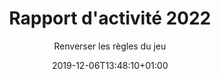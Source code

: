 ---
title: Rapport d'activité 2022
date: 2019-12-06T13:48:10+01:00
layout: rapport
menu:
  main:
    parent: asso
    weight: 4
flowbite: true
carousel: true
subtitle: "Renverser les règles du jeu"
tabs:
  - title: "Édito<br/>Moments clés<br/>Chiffres 2022"
    title_mobile: "Édito / Moments clés / Chiffres 2022"
    id: edito
  - title: Les collectes de protections<br/>périodiques, pilier historique<br/>de Règles Élémentaires
    title_mobile: Les collectes de protections périodiques, pilier historique de Règles Élémentaires
    id: collecte
  - title: Agir au plus près<br/>des besoins<br/>du territoire
    title_mobile: Agir au plus près des besoins du territoire
    id: territoire
  - title: Déployer<br/>l’éducation<br/>menstruelle 
    title_mobile: Déployer l’éducation menstruelle 
    id: education
  - title: Changer<br/>le monde !
    title_mobile: Changer le monde !
    id: changer
  - title: L’année 2022<br/>vue de l’équipe
    title_mobile: L’année 2022 vue de l’équipe
    id: equipe 
intro:
  title: "Bienvenue sur notre rapport d'activité digital !"
  text: "En 2022, Règles Élémentaires a maintenu sa forte mobilisation pour lutter contre la précarité menstruelle et le tabou des règles : collectes nationales de protections, actions au plus proche des territoires, éducation menstruelle dès le plus jeune âge, mobilisation de l’opinion publique… Découvrez les moments marquants et nos chiffres clés !"
edito: "Une nouvelle année vient de s’écouler sur le front de la précarité menstruelle. 
À sa création, Règles Élémentaires devait œuvrer avec pugnacité pour faire reconnaître l’existence et le poids de la précarité menstruelle en France. Aujourd’hui, force est de constater que l’association est sollicitée sur des sujets connexes au-delà de son territoire d’expression premier.
<br/><br/>
Tous ces sujets ont un point commun : ils se complaisent dans le silence du tabou et de la honte. 
Ainsi, grâce à un formidable élan structurant, qui a permis un changement d’échelle rapide et un cadre d’action pour le développement de l’association, l’équipe de Règles Élémentaires rompt le silence chaque jour davantage. Évidemment, il s’agit encore de briser le tabou entourant la précarité menstruelle. Néanmoins, il s’agit aussi de mettre en lumière tout un écosystème d’adages et de fausses idées pour une sensibilisation toujours plus large…"
edito_author: "Nadège Moreau<br/>Présidente de Règles Élémentaires"
events_title: "2022 en moments clés"
events_text: "Événements, temps forts, premier séminaire…<br/>Découvrez les événements phares de l’année en naviguant de mois en mois."
key_events:
  - month: "Janvier"
    imgs:
      - src: "/img/page-rapport/janvier.jpeg"
    texts: 
      - content: "↘️ Rencontre avec Elisabeth Moreno, ancienne Ministre chargée de l’égalité femmes/hommes"
  - month: "Mars"
    imgs:
      - src: "/img/page-rapport/mars.jpeg"
      - src: "/img/page-rapport/mars-2.png"
    texts: 
      - content: "↘️ Rencontre avec l’ancien Ministre de la Santé pour l’annonce d’un décret sur la transparence de la composition des protections périodiques"
      - content: "↘️ Tribune #sangprogramme pour engager les candidat·es à la présidentielle sur la santé menstruelle"
  - month: "Avril"
    imgs:
      - src: "/img/page-rapport/avril-1.jpg"
      - src: "/img/page-rapport/avril-2.png"
    texts: 
      - content: "↘️ Apéro Menstruel sur l’écologie et les règles à l’Académie du Climat"
      - content: "↘️ Notre outil de scan de protections est disponible pour les personnes qui organisent leur collecte, pour qu’elles puissent faire leur inventaire plus facilement"
  - month: "Mai"
    imgs:
      - src: "/img/page-rapport/mai-1.jpg"
      - src: "/img/page-rapport/mai-2.jpeg"
    texts: 
      - content: "↘️  Première édition de notre festival SANG GÊNE sur 3 jours Chez Mona au sein de la Cité Audacieuse et au Pavillon des Canaux à Paris"
      - content: "↘️ Publication de la deuxième édition de notre baromètre avec un focus sur les jeunes"
      - content: "↘️ Collecte nationale avec les Banques Alimentaires dans les magasins Leclerc"
  - month: "Juin"
    imgs:
      - src: "/img/page-rapport/juin.jpeg"
      - src: "/img/page-rapport/juin-2.jpg"
    texts: 
      - content: "↘️ Première participation au festival Solidays à Paris"
      - content: "↘️ Apéro Mens(tr)uel à Marseille au Vidéodrome 2 avec projection de courts métrages sur les règles."
  - month: "Juillet"
    imgs:
      - src: "/img/page-rapport/juillet.jpeg"
    texts: 
      - content: "↘️ Première formation en entreprise chez Publicis"
  - month: "Septembre"
    imgs:
      - src: "/img/page-rapport/septembre.jpeg"
    texts: 
      - content: "↘️  Rencontre avec Isabelle Rome, Ministre déléguée auprès de la Première ministre, chargée de l'Égalité entre les femmes et les hommes, de la Diversité et de l'Égalité des chances"
  - month: "Octobre"
    imgs:
      - src: "/img/page-rapport/octobre-1.jpg"
      - src: "/img/page-rapport/octobre-2.jpg"
    texts: 
      - content: "↘️ Premier séminaire pour Règles Élémentaires"
      - content: "↘️ Apéro Mens(tr)uel à Lyon chez Boomrang"
      - content: "↘️ Campagne pour la création du premier emoji qui représente vraiment les règles"
  - month: "Novembre"
    imgs:
      - src: "/img/page-rapport/novembre-1.jpg"
      - src: "/img/page-rapport/novembre-2.jpeg"
    texts: 
      - content: "↘️ Grande collecte nationale #reglesdesurvie avec La Fondation des Femmes et les magasins Monoprix"
      - content: "↘️ Participation au Womens Forum à Paris"
      - content: "↘️ Premier atelier de sensibilisation auprès d’une classe de primaire"
  - month: "Décembre"
    imgs:
      - src: "/img/page-rapport/decembre-1.jpg"
      - src: "/img/page-rapport/decembre-2.jpeg"
    texts: 
      - content: "↘️ Participation à la grande distribution du Louvre à Paris avec l’association Cop’1"
      - content: "↘️ Apéro Mens(tr)uel à Nantes chez Belle de Jour"
key_numbers:
  title: Les chiffres clés
  purple:
    - number: "571 902"
      text: "mois de règles couverts grâce aux protections redistribuées"
      img: "/img/page-rapport/calendrier.png"
    - number: "5 177 093"
      text: "protections collectées et redistribuées aux personnes qui en ont besoin"
      img: "/img/page-rapport/serviette.png"
    - number: "212 964"
      text: "femmes qui ont pu bénéficier des protections"
      img: "/img/page-rapport/femmes.png"
  pink:
    - number: "327"
      text: "femmes bénéficiaires sensibilisées lors de nos ateliers"
      img: "/img/page-rapport/tampon.png"
    - number: "2 002"
      text: "élèves sensibilisé·es lors de nos ateliers"
      img: "/img/page-rapport/cartable.png"
    - number: "599"
      text: "professionnel·les formé.es et/ou sensibilisé·es"
      img: "/img/page-rapport/bulle-dialogue.png"
    - number: "8 538"
      text: "personnes au total touchées par nos sensibilisations physiques (événements, ateliers...)"
      img: "/img/page-rapport/3-personnes.png"
collecte_intro:
  title: "Les collectes de protections périodiques,<br/>pilier historique de Règles Élémentaires"
  text: "Depuis désormais 7 ans, Règles Élémentaires apporte des solutions concrètes au manque de protections périodiques et ce que l’on a constaté c’est que la demande ne faiblit pas, au contraire."
collectes_citoyennes:
  title: Les collectes citoyennes
  text: "En 2022, c’est près de 547 personnes qui se sont lancées à nos côtés pour organiser leurs propres collectes de protections périodiques. En effet, depuis ses débuts, Règles Élémentaires, croit en la mobilisation citoyenne et au pouvoir des personnes à s’investir pour changer le monde dans lequel nous vivons. Parce qu’il n’y a pas de meilleur·es ambassadeur·ices que les personnes qui soutiennent nos combats, nous sommes touché·es de voir que la mobilisation ne faiblit pas.
  <br/>
  <br/>
  En 2022, ce sont 436 351 protections qui ont pu être collectées grâce à la mobilisation citoyenne !"
collectes_entreprises:
  title: Les collectes entreprises
  text: "Les entreprises ont été nombreuses à nous contacter cette année pour s’engager contre la précarité menstruelle par le biais de la collecte de protections. Sur un moment dédié, elles mettent à disposition des boîtes à dons et encouragent les collaborateur·ices à apporter des dons. On le sait, la collecte est le premier levier de sensibilisation à la précarité menstruelle, et réussir à faire entrer le sujet dans le monde de l’entreprise est une première victoire. Nous travaillons activement sur un programme de sensibilisation à destination des entreprises, pour pousser plus loin la réflexion et l’engagement."
dons_fabricants:
  title: Les dons des fabricants
  text: "Les fabricants de protections périodiques représentent encore une grande part de nos dons de protections. Souvent des partenariats sur la durée, ces dons réguliers nous permettent d’assurer un stock de protections. En 2022, 1,8 millions de protections nous ont été données par des fabricants. Cette année, de nouvelles marques de protections, souvent réutilisables, se sont engagées à nos côtés, nous avons ainsi pu collecter près de 20 000 protections durables (principalement des culottes menstruelles)."
collectes_nationales:
  title: Les collectes nationales
  text: "Cette année, nous avons réalisé deux grandes collectes, en juin en partenariat avec les Banques Alimentaires et Leclerc et en novembre en partenariat avec La Fondation des Femmes et La Fondation Monoprix."
  numbers:
    - number: "2.5M"
      text: "de produits collectés pendant la collecte Règles Élémentaires x Banques alimentaires x Leclerc"
      img: "/img/page-rapport/serviette-emballee.png"
    - number: "533 491"
      text: "de produits collectés pendant la collecte Règles Élémentaires x Fondation des femmes x Fondation Monoprix"
      img: "/img/page-rapport/tampon.png"
territoire_intro:
  title: "Agir au plus près des besoins du territoire"
partenaires:
  title: "Les associations partenaires, une relation privilégiée"
  intro: "L’objectif d'œuvrer pour la prise en compte des règles dans les pratiques sociales et médico-sociales et au sein des structures associatives se poursuit."
  numbers:
    - number: "5 594 827"
      text: "protections jetables ont été redistribuées à 258 associations sur tout le territoire métropolitain en 2022"
      img: "/img/page-rapport/serviette-2.png"
    - number: "2 889"
      text: "protections réutilisables ont été données dans le cadre d’ateliers ou d'événements de sensibilisation auprès de femmes bénéficiaires de nos structures partenaires"
      img: "/img/page-rapport/cup.png"
  subtitle: "L’accompagnement et la formation des associations"
  text: "Nos ateliers de sensibilisation se sont déployés en 2022, avec la réalisation de 76 ateliers à destination des personnes hébergées dans des structures médico-sociales ou soutenues par des associations de lutte contre la précarité et le mal-logement, se trouvant dans des centres pénitentiaires ou toute autre situation de vulnérabilité/marginalisation et des professionnel·les de tous niveaux qui sont amené·es à être en contact direct avec les bénéficiaires. Ainsi, ce sont 624 personnes qui ont été sensibilisées à l’hygiène menstruelle pendant l’année."
maillage:
  title: "Un maillage territorial grâce à nos équipes bénévoles"
  text: "L'association est déployée sur l'ensemble du territoire métropolitain et comprend pour le moment 7 antennes bénévoles régionales (Auvergne-Rhône-Alpes, Centre Val de Loire, PACA, Occitanie, Pays de la Loire, Ile-de-France, Grand-Est). En fonction des opportunités d'engagement, nous développons le réseau sur les Régions non couvertes."
  numbers:
    - number: "49"
      text: "bénévoles ponctuels recrutés en 2022"
      img: "/img/page-rapport/main-coeur.png"
    - number: "18"
      text: "bénévoles engagé·es sur le long terme dans nos antennes régionales"
      img: "/img/page-rapport/personnages-check.png"
portrait:
  title: "Portrait de Marion, bénévole PACA :"
  text: "J’ai rejoint Règles Élémentaires en mai 2022 au sein de l’antenne Provence Alpes Côte d’Azur car j’avais à cœur de m’investir dans un projet associatif. Portée par les questions autour du féminisme et des inégalités Femmes-Hommes, je me suis donc engagée dans la lutte contre la précarité menstruelle. J’ai ainsi pu rencontrer de nombreuses personnes différentes avec des parcours et des expériences diverses. Les côtoyer et mener un projet commun me motive beaucoup !<br/>
  Mon antenne est assez étendue géographiquement mais le nombre de demandes autour de Marseille fait que nous sommes majoritairement présentes dans cette agglomération. La particularité de l’antenne PACA est sûrement les disparités de moyens que l’on retrouve. De nombreuses femmes sont en situation de précarité menstruelle à Marseille, notamment dans les quartiers nords.<br/>
  Mon ambition pour 2023 est de m’investir toujours plus dans l’association aux côtés de Fanie. J’ai envie d’être proactive pour démarcher toujours plus de partenaires, de collecteur·rice·s, de structures."
collectivites:
  title: "Appuyer les collectivités locales dans la mise en oeuvre de leur politique de lutte contre la précarité menstruelle"
  text: "Pour continuer à lutter aux plus près des besoins contre la précarité menstruelle, Règles Élémentaires souhaite agir main dans la main avec les collectivités locales qui s’engagent de plus en plus sur nos sujets. Ainsi, en 2022, nous avons créé une offre d’accompagnement dédiées aux collectivités territoriales (communes, communautés de communes, GIP, etc.) visant à outiller ces interlocuteur.rices pour mener des actions impactantes au niveau local."
valoriser:
  title: "Valoriser les bonnes pratiques et engager plus de collectivités locales : notre grande enquête auprès des régions !"
  text: "Durant le dernier trimestre, nous avons entamé une série d’entretiens avec 8 directions éducatives régionales qui ont débuté la mise à disposition de distributeurs de protections périodiques gratuites au sein des lycées. Ces échanges nous ont permis d’élaborer un document récapitulatif à destination des autres collectivités qui souhaiteraient, à leur tour, mettre en place des actions de lutte contre la précarité menstruelle via la mise à disposition de protections périodiques, et la diffusion d’informations sur les règles.
  Aujourd’hui, 7 régions ont généralisé la mise à disposition de distributeurs. Selon nos estimations, ce sont donc 44% des lycées publics et privés français qui en sont équipés."
aperos:
  title : "L’exemple des Apéros Mens(tr)uels à Paris, Marseille, Nantes et Lyon"
  text: "2022 aura été l’année où nous avons exporté pour la première fois notre format “l’Apéro Mens(tr)uel” en dehors de Paris. Depuis leur lancement, les Apéros Mens(tr)uels avaient surtout vocation à fédérer autour des règles, à rassembler des personnes autour d’une cause commune le temps d’une soirée. En 2021, nous avons commencé à les thématiser et à investir des lieux engagés qui avaient envie de mener à bien ces événements à nos côtés.
  <br/><br/>
  En 2022 nous avons fait le pari d’aller à la rencontre 
  de nouvelles personnes et surtout de se dire que les Apéros Mens(tr)uels seraient désormais des outils pour notre développement régional. Grâce à ces événements, nous pouvons rencontrer des acteur·ices locaux, découvrir des initiatives, et s’implanter concrètement dans le paysage local."
  lieux:
    title: "5 lieux investis"
    lieux: "Académie du Climat<br/>
    Cité fertile<br/>
    Vidéodrome 2<br/>
    Boomrang<br/>
    Belle de Jour"
education_intro:
  title: "Déployer l’éducation menstruelle "
  text: "Ces dernières années, Règles Élémentaires a réussi à développer des ateliers originaux, qui s’adaptent aux publics visés, qui permettent un partage d’information, qui ont vocation à prévenir la précarité menstruelle, mais au-delà de ça, qui permettent de promouvoir la notion de santé menstruelle tout en outillant les différents publics."
fb:
  title: "Auprès des femmes bénéficiaires"
  text: "Les ateliers de sensibilisation nous permettent concrètement d’enrayer le cercle vicieux de la précarité menstruelle. En effet, nous apportons aux femmes des connaissances et de l’information sur leur cycle menstruel, mais aussi sur l’hygiène menstruelle."
  numbers:
    - number: "12"
      text: "ateliers en établissements pénitentiaires"
      img: "/img/page-rapport/prison.png"
    - number: "54"
      text: "ateliers en accueils de jour et centres d'hébergements"
      img: "/img/page-rapport/accueil-jour.png"
    - number: "2"
      text: "ateliers en centres de réinsertion professionnelle"
      img: "/img/page-rapport/cartable.png"
scolaire:
  title: "Auprès du public scolaire"
  subtitle: "Les collégien·nes et lycéen·nes"
  intro: "Cette année, comme la précédente, nous nous sommes rendu·es dans des collèges et des lycées pour parler de règles. Si nous avions commencé à amorcer ces ateliers en 2021, 2022 marque l’année où nous avons pu les déployer avec le recrutement d’une personne dédiée à l’animation auprès du public jeune."
  numbers:
    - number: "92"
      text: "ateliers en milieu scolaire"
      img: "/img/page-rapport/sac-a-dos.png"
    - number: "Plus de 2000"
      text: "jeunes sensibilisé·es en direct"
      img: "/img/page-rapport/bulle-dialogue.png"
  text: "Le but de ces ateliers est d’apporter de l’information aux filles comme aux garçons, puisque les ateliers se font toujours en mixité.<br/><br/>
  Il est nécessaire de rappeler que les règles ne sont abordées qu’en 4ᵉ dans le programme scolaire et uniquement sous l’aspect physiologique / reproductif. Avec notre atelier, on amorce une réflexion sur la construction des clichés et des tabous liés aux règles, on questionne les jeunes sur leur vision des règles, on sensibilise concrètement à l'égalité filles-garçons."
  primaires:
    title: "Les primaires"
    text: "La grande nouveauté de 2022, c'est notre atelier à destination des primaires.
    <br/><br/>
    Pour cet atelier, notre approche est cette fois centrée sur le rapport au corps et la connaissance de soi. Nous ne rentrons pas tout de suite dans le vif du sujet, nous créons du lien avec les élèves, nous leur permettons aussi d’exprimer leurs émotions, sans jugement et dans la bienveillance collective."
    number: "12"
    number_text: "classes de CM2 sensibilisé·es"
    img: "/img/page-rapport/serviette.png"
relais:
  title: "Auprès des relais"
  text: "L’éducation menstruelle passe aussi par la formation du personnel encadrant qui agit au quotidien avec nos publics prioritaires. Que ce soit auprès des personnes en précarité ou des jeunes, nous développons des outils adaptés pour que les personnels encadrants deviennent des relais et puissent être armés quand il s’agit de parler règles et santé menstruelle plus généralement. Cette action s’inscrit dans notre volonté d’opérer un changement durable, de permettre à qui le veut d’avoir les bons outils et de pouvoir s’emparer d’un sujet en apparence complexe."
public:
  title: "Auprès du grand public"
  subtitle: "La première édition de notre festival Sang Gêne"
  text: "Pour éduquer sur les règles, nous avons besoin de porter le sujet aux yeux de tous·tes et de créer des moments privilégiés d’échanges avec le grand public. En 2022, c'est chose faite grâce à la première édition de notre festival Sang Gêne. 1 soirée et 2 journées autour du 28 mai, journée internationale de l’hygiène menstruelle, pour parler de règles avec divers invité·es d’horizons différents.
  Une soirée d’inauguration le 27 mai au Café Mona au cœur de la cité Audacieuse avec une projection de 5 courts-métrages sur les règles accompagnée d’un débat avec 3 réalisatrices présentes. 
  Deux journées au Pavillon des Canaux ponctuées de tables rondes sur des thématiques comme : parler de règles avec ses enfants, histoire et règles, sexualité et règles, précarité menstruelle dans le monde… Avec des temps forts notamment avec la présence de l’humoriste Noémie de Lattre pour un one-woman-show intimiste." 
  numbers:
    - number: "2"
      text: "jours de festival"
      img: "/img/page-rapport/calendrier.png"
    - number: "3000"
      text: "visiteurs physiques"
      img: "/img/page-rapport/bulle-dialogue.png"
    - number: "1 million"
      text: 'de visiteurs sur les "live" des réseaux sociaux'
      img: "/img/page-rapport/3-personnes.png"
  text2: "Le festival était un tout nouveau format qui nous a permis de toucher plus d’1 million de personnes digitalement grâce aux communautés des invité·es mobilisé·es et près de 3000 personnes en physique qui, soit se sont arrêtées à nos tables rondes, soit ont pu entendre parler de nous sur le lieu. Une véritable réussite !"
entreprise:
  title: "La sensibilisation en entreprise"
  text: "2022 aura aussi été l’année qui marque pour nous le début de nos actions de sensibilisation au sein des entreprises.
  <br/><br/>
  On le sait, il y a à faire en termes de règles dans le milieu de l’entreprise. Aujourd’hui, environ 70% des personnes interrogées considèrent que les règles sont un sujet tabou en entreprise. Plus de la moitié des salariées ont des règles douloureuses, et plus d'un tiers déclare qu'elles ont un impact négatif sur leur travail."
changer_intro:
  title: "Changer le monde !"
  text: "Depuis 2015, notre mission est de permettre à toutes les personnes de vivre leurs règles dans de bonnes conditions et faire qu’avoir ses règles ne soit plus un frein dans leur quotidien. Petit à petit, nous avons fait entrer les règles dans le débat public, que ce soit à travers des mobilisations politiques, des événements, des grandes campagnes de sensibilisation… Bref, nous agissons concrètement pour #changerlesregles et le monde dans lequel nous vivons !"
decret:
  title: "Avec un décret sur la transparence de la composition des protections"
  text: "En France, environ 15 000 000 de personnes ont leurs règles et utilisent régulièrement des protections périodiques sans savoir ce qui se cache dedans. Vous aussi vous vous êtes déjà étonné de ne pas trouver la composition de ces produits alors que l’on étudie et décortique la composition sur les paquets de gâteaux ?
  <br/><br/>
  Le début du travail remonte à 2020, mais c’est en 2022 qu’il s’est concrétisé (et il le sera définitivement en 2023 !). 
  Avec le collectif Georgette Sand et la Fondation des Femmes, nous avons entrepris un travail conjoint sur la transparence des compositions des protections périodiques. Grâce à notre persévérance, et après plusieurs échanges avec le cabinet du Ministère de la Santé puis la rencontre du Ministre de la Santé Olivier Véran en mars, notre proposition de décret a été reprise - en partie - et sera effective en 2023."
tribune:
  title: "Avec une tribune “Sang Programme” pour engager les candidat·es à la Présidentielle"
  text: "2022 était une année électorale, nous ne pouvions pas passer à côté de cette occasion de faire entrer les règles dans le débat politique. 
  <br/><br/>
  À l’occasion du 8 mars 2022, journée internationale pour les droits des femmes, nous avons alors publié une tribune dans le journal Libération accompagnée d’une page web, sous la dénomination #SANGPROGRAMME, pour s’engager à nos côtés et soutenir nos propositions adressées aux candidat·es à l’élection présidentielle."
emoji:
  title: "Avec un emoji qui représente vraiment les règles"
  text: "L’opération qui aura sans doute marqué l’année côté communication pour nous est celle du lancement de notre pétition pour demander la création d’un emoji qui représente vraiment les règles, le #periodemoji. 
  <br/><br/>
  Appuyé·es par l’agence de communication “.YZ” dans le cadre de notre accompagnement avec la France s’engage, la campagne a rencontré un réel succès médiatique et digital avec des dizaines d’articles presse et une large audience sur les réseaux sociaux. 
  <br/><br/>
  La suite de l’histoire s’écrira en avril 2023, date à laquelle nous pourrons officiellement déposer notre dossier pour la création de notre émoji règles !"
chiffres:
  title: "Avec des chiffres concrets pour justifier nos actions"
  text: "En 2022, on a mis l’accent sur un sujet qui nous tient particulièrement à cœur : les règles chez les plus jeunes. Une des missions principales de l’association est la sensibilisation, et ce, dès le plus jeune âge. Pour justifier notre action, rien de tel que des chiffres percutants.
  <br/><br/>
  Près de 60% des personnes interrogées n’ont reçu aucun enseignement formel à propos des règles, et seulement un quart des jeunes qui sait qu’il y a des maladies liées aux règles, a appris à l’école, contre la moitié des jeunes, qui l'ont su grâce aux réseaux sociaux.
  <br/><br/>
  On a aussi appris que la volonté d’un enseignement menstruel formel est unanime : tout genre, tout âge, et tout milieu social confondu, près de 85% des français·es y sont favorables. Chiffre qui se précise lorsqu’on interroge la part la plus jeune de la population. À titre d’exemple, les 16-19 ans sont favorables à un enseignement menstruel à presque 100%.
  <br/><br/>
  Enfin, on a aussi pu constater l’urgence d’agir chez les plus jeunes :
  <ul style='list-style-type: disc; margin-top: -1.5rem; margin-left: 3rem;'>
  <li>Près d’une jeune femme (de moins de 24 ans) sur deux a déjà manqué l’école à cause de ses règles</li>
  <li>Un tiers des jeunes femmes (de moins de 24 ans) a déjà subi des moqueries ou discriminations liées aux règles</li>
  </ul>"
equipe_title: "L’année 2022, vue de l’équipe"
renforcement:
  title: "Le renforcement de l’équipe"
  text: "2022 était une année humainement riche ! Nous avons eu la chance d’accueillir de nouvelles personnes dans nos rangs pour renforcer nos équipes et nos actions !"
seminaire:
  title: "Le premier séminaire !"
  text: "Quel meilleur moyen pour réunir tout ce beau monde derrière Règles Élémentaires qu’un séminaire en bonne et due forme ? C’est chose faite !
On avait ainsi besoin de pouvoir se retrouver tous·tes ensemble le temps d’une journée pour aborder le futur de l’association sereinement. Parce que les réunions zoom, c'est super, mais se réunir autour d’une table pour discuter c’est autre chose !"
ca:
  title: "Le renforcement du Conseil d’Administration"
  text: "2022 marque aussi le renforcement en compétences de notre Conseil d’Administration. L’équipe s’agrandit encore pour notre plus grand bonheur, et c’est Esther Vogel qui vient grossir les rangs de Règles Élémentaires en tant que Secrétaire Générale."
rapport:
  text: "Télécharger la version complète du rapport d’activité"
---